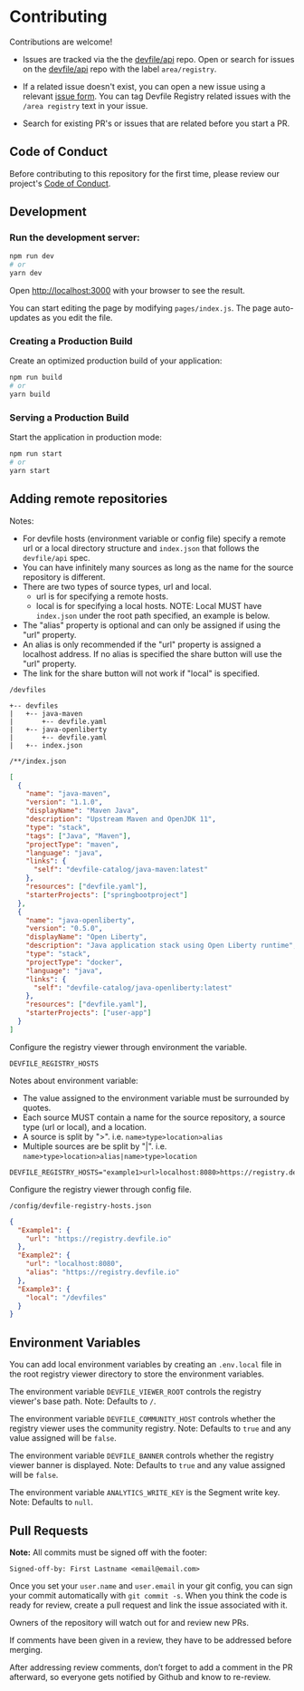 # Contributing

Contributions are welcome!

- Issues are tracked via the the [devfile/api](https://github.com/devfile/api) repo. Open or search for issues on the [devfile/api](https://github.com/devfile/api) repo with the label `area/registry`.

- If a related issue doesn't exist, you can open a new issue using a relevant [issue form](https://github.com/devfile/api/issues/new/choose).
You can tag Devfile Registry related issues with the `/area registry` text in your issue.

- Search for existing PR's or issues that are related before you start a PR.

## Code of Conduct

Before contributing to this repository for the first time, please review our project's [Code of Conduct](https://github.com/devfile/api/blob/main/CODE_OF_CONDUCT.md).

## Development

### Run the development server:

```bash
npm run dev
# or
yarn dev
```

Open [http://localhost:3000](http://localhost:3000) with your browser to see the result.

You can start editing the page by modifying `pages/index.js`. The page auto-updates as you edit the file.

### Creating a Production Build

Create an optimized production build of your application:

```bash
npm run build
# or
yarn build
```

### Serving a Production Build

Start the application in production mode:

```bash
npm run start
# or
yarn start
```

## Adding remote repositories

Notes:

- For devfile hosts (environment variable or config file) specify a remote url or a local directory structure and `index.json` that follows the `devfile/api` spec.
- You can have infinitely many sources as long as the name for the source repository is different.
- There are two types of source types, url and local.
  - url is for specifying a remote hosts.
  - local is for specifying a local hosts. NOTE: Local MUST have `index.json` under the root path specified, an example is below.
- The "alias" property is optional and can only be assigned if using the "url" property.
- An alias is only recommended if the "url" property is assigned a localhost address. If no alias is specified the share button will use the "url" property.
- The link for the share button will not work if "local" is specified.

`/devfiles`

```
+-- devfiles
|   +-- java-maven
|       +-- devfile.yaml
|   +-- java-openliberty
|       +-- devfile.yaml
|   +-- index.json
```

`/**/index.json`

```json
[
  {
    "name": "java-maven",
    "version": "1.1.0",
    "displayName": "Maven Java",
    "description": "Upstream Maven and OpenJDK 11",
    "type": "stack",
    "tags": ["Java", "Maven"],
    "projectType": "maven",
    "language": "java",
    "links": {
      "self": "devfile-catalog/java-maven:latest"
    },
    "resources": ["devfile.yaml"],
    "starterProjects": ["springbootproject"]
  },
  {
    "name": "java-openliberty",
    "version": "0.5.0",
    "displayName": "Open Liberty",
    "description": "Java application stack using Open Liberty runtime",
    "type": "stack",
    "projectType": "docker",
    "language": "java",
    "links": {
      "self": "devfile-catalog/java-openliberty:latest"
    },
    "resources": ["devfile.yaml"],
    "starterProjects": ["user-app"]
  }
]
```

Configure the registry viewer through environment the variable.

`DEVFILE_REGISTRY_HOSTS`

Notes about environment variable:

- The value assigned to the environment variable must be surrounded by quotes.
- Each source MUST contain a name for the source repository, a source type (url or local), and a location.
- A source is split by ">". i.e. `name>type>location>alias`
- Multiple sources are be split by "|". i.e. `name>type>location>alias|name>type>location`

```
DEVFILE_REGISTRY_HOSTS="example1>url>localhost:8080>https://registry.devfile.io|example2>local>/devfiles"
```

Configure the registry viewer through config file.

`/config/devfile-registry-hosts.json`

```json
{
  "Example1": {
    "url": "https://registry.devfile.io"
  },
  "Example2": {
    "url": "localhost:8080",
    "alias": "https://registry.devfile.io"
  },
  "Example3": {
    "local": "/devfiles"
  }
}
```

## Environment Variables

You can add local environment variables by creating an `.env.local` file in the root registry viewer directory to store the environment variables.

The environment variable `DEVFILE_VIEWER_ROOT` controls the registry viewer's base path. Note: Defaults to `/`.

The environment variable `DEVFILE_COMMUNITY_HOST` controls whether the registry viewer uses the community registry. Note: Defaults to `true` and any value assigned will be `false`.

The environment variable `DEVFILE_BANNER` controls whether the registry viewer banner is displayed. Note: Defaults to `true` and any value assigned will be `false`.

The environment variable `ANALYTICS_WRITE_KEY` is the Segment write key. Note: Defaults to `null`.

## Pull Requests

**Note:** All commits must be signed off with the footer:
```
Signed-off-by: First Lastname <email@email.com>
```

Once you set your `user.name` and `user.email` in your git config, you can sign your commit automatically with `git commit -s`. When you think the code is ready for review, create a pull request and link the issue associated with it.

Owners of the repository will watch out for and review new PRs.

If comments have been given in a review, they have to be addressed before merging.

After addressing review comments, don’t forget to add a comment in the PR afterward, so everyone gets notified by Github and know to re-review.